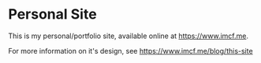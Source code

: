 # Personal Site

This is my personal/portfolio site, available online at https://www.imcf.me.

For more information on it's design, see https://www.imcf.me/blog/this-site
